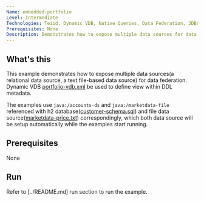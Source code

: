 ```yaml
---
Name: embedded-portfolio 
Level: Intermediate
Technologies: Teiid, Dynamic VDB, Native Queries, Data Federation, JDBC Translator, File Translator, TEXTTABLE 
Prerequisites: None
Description: Demonstrates how to expose multiple data sources for data federation
---
```


## What's this

This example demonstrates how to expose multiple data sources(a relational data source, a text file-based data source) for data federation. Dynamic VDB [portfolio-vdb.xml](src/kits/embedded/embedded-portfolio/portfolio-vdb.xml) be used to define view within DDL metadata.

The examples use `java:/accounts-ds` and `java:/marketdata-file` referenced with h2 database([customer-schema.sql](src/kits/embedded/embedded-portfolio/data/customer-schema.sql)) and file data source([marketdata-price.txt](src/kits/embedded/embedded-portfolio/data/marketdata-price.txt)) correspondingly, which both data source will be setup automatically while the examples start running.

## Prerequisites

None

## Run

Refer to [../README.md] run section to run the example.

